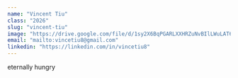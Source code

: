 ```yaml
---
name: "Vincent Tiu"
class: "2026"
slug: "vincent-tiu"
image: "https://drive.google.com/file/d/1sy2X6BqPGARLXXHRZuNvBIlLWuLAT6Ld/view?usp=sharing"
email: "mailto:vincetiu8@gmail.com"
linkedin: "https://linkedin.com/in/vincetiu8"
---
```

eternally hungry